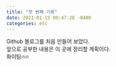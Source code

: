 ```yaml
---
title: "첫 번째 기록"
date: 2021-01-15 09:47:28 -0400
categories: etc
---
```


Github 블로그를 처음 만들어 보았다.  
앞으로 공부한 내용은 이 곳에 정리할 계획이다.   
화이팅🔥🔥

